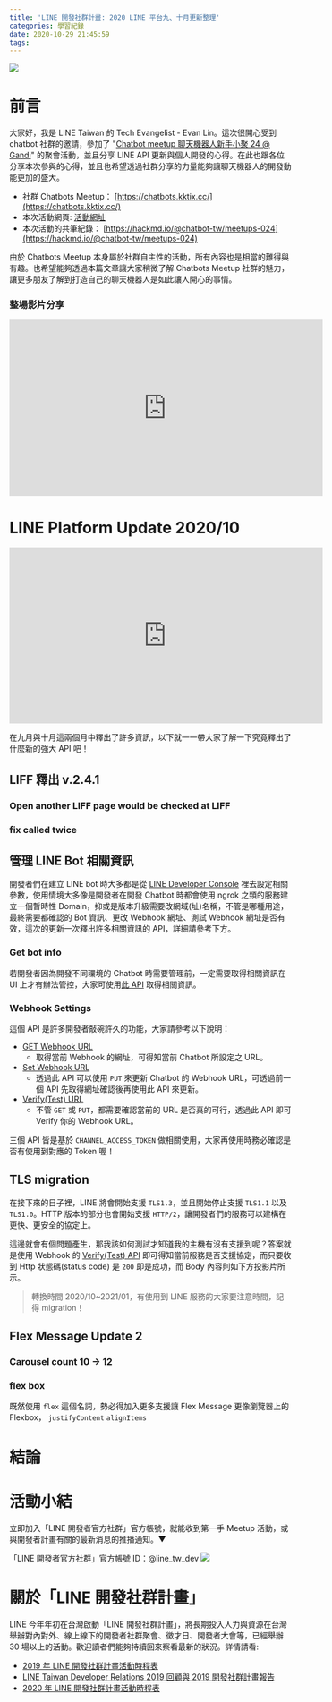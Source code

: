 ```yaml
---
title: 'LINE 開發社群計畫: 2020 LINE 平台九、十月更新整理'
categories: 學習紀錄
date: 2020-10-29 21:45:59
tags:
---
```



<style>
  section.compact {
    font-size: 150%  
  }
  img[alt~="center"] {
    display: block;
    margin: 0 auto;
  }
</style>

![](https://nijialin.com/images/1.png)

# 前言

大家好，我是 LINE Taiwan 的 Tech Evangelist - Evan Lin。這次很開心受到 chatbot 社群的邀請，參加了 "[Chatbot meetup 聊天機器人新手小聚 24 @ Gandi](https://chatbots.kktix.cc/events/meetup-024)" 的聚會活動，並且分享 LINE API 更新與個人開發的心得。在此也跟各位分享本次參與的心得，並且也希望透過社群分享的力量能夠讓聊天機器人的開發動能更加的盛大。

- 社群 Chatbots Meetup： [https://chatbots.kktix.cc/](https://chatbots.kktix.cc/)
- 本次活動網頁: [活動網址](https://chatbots.kktix.cc/events/meetup-024)
- 本次活動的共筆紀錄： [https://hackmd.io/@chatbot-tw/meetups-024](https://hackmd.io/@chatbot-tw/meetups-024)

由於 Chatbots Meetup 本身屬於社群自主性的活動，所有內容也是相當的難得與有趣。也希望能夠透過本篇文章讓大家稍微了解 Chatbots Meetup 社群的魅力，讓更多朋友了解到打造自己的聊天機器人是如此讓人開心的事情。

<!-- more -->

### 整場影片分享

<iframe width="560" height="315" src="https://www.youtube.com/embed/n5LZlcQosGw" frameborder="0" allow="accelerometer; autoplay; clipboard-write; encrypted-media; gyroscope; picture-in-picture" allowfullscreen></iframe>

# LINE Platform Update 2020/10

<iframe width="560" height="315" src="https://www.youtube.com/embed/ZFPN5inMtM8" frameborder="0" allow="accelerometer; autoplay; clipboard-write; encrypted-media; gyroscope; picture-in-picture" allowfullscreen></iframe>

在九月與十月這兩個月中釋出了許多資訊，以下就一一帶大家了解一下究竟釋出了什麼新的強大 API 吧！

## LIFF 釋出 v.2.4.1

### Open another LIFF page would be checked at LIFF

### fix called twice

## 管理 LINE Bot 相關資訊

開發者們在建立 LINE bot 時大多都是從 [LINE Developer Console](https://developers.line.biz/zh-hant/) 裡去設定相關參數，使用情境大多像是開發者在開發 Chatbot 時都會使用 ngrok 之類的服務建立一個暫時性 Domain，抑或是版本升級需要改網域(址)名稱，不管是哪種用途，最終需要都確認的 Bot 資訊、更改 Webhook 網址、測試 Webhook 網址是否有效，這次的更新一次釋出許多相關資訊的 API，詳細請參考下方。

### Get bot info

<script async class="speakerdeck-embed" data-slide="7" data-id="deb0906716b845a3a132cbafbc1074e8" data-ratio="1.77777777777778" src="//speakerdeck.com/assets/embed.js"></script>

若開發者因為開發不同環境的 Chatbot 時需要管理前，一定需要取得相關資訊在 UI 上才有辦法管控，大家可使用[此 API](https://developers.line.biz/en/reference/messaging-api/#get-bot-info) 取得相關資訊。

### Webhook Settings

這個 API 是許多開發者敲碗許久的功能，大家請參考以下說明：

<script async class="speakerdeck-embed" data-slide="8" data-id="deb0906716b845a3a132cbafbc1074e8" data-ratio="1.77777777777778" src="//speakerdeck.com/assets/embed.js"></script>

- [GET Webhook URL](https://developers.line.biz/en/reference/messaging-api/#get-webhook-endpoint-information)
  - 取得當前 Webhook 的網址，可得知當前 Chatbot 所設定之 URL。
- [Set Webhook URL](https://developers.line.biz/en/reference/messaging-api/#set-webhook-endpoint-url)
  - 透過此 API 可以使用 `PUT` 來更新 Chatbot 的 Webhook URL，可透過前一個 API 先取得網址確認後再使用此 API 來更新。
- [Verify(Test) URL](https://developers.line.biz/en/reference/messaging-api/#test-webhook-endpoint)
  - 不管 `GET` 或 `PUT`，都需要確認當前的 URL 是否真的可行，透過此 API 即可 Verify 你的 Webhook URL。

三個 API 皆是基於 `CHANNEL_ACCESS_TOKEN` 做相關使用，大家再使用時務必確認是否有使用到對應的 Token 喔！

## TLS migration

<script async class="speakerdeck-embed" data-slide="18" data-id="deb0906716b845a3a132cbafbc1074e8" data-ratio="1.77777777777778" src="//speakerdeck.com/assets/embed.js"></script>

在接下來的日子裡，LINE 將會開始支援 `TLS1.3`，並且開始停止支援 `TLS1.1` 以及 `TLS1.0`。HTTP 版本的部分也會開始支援 `HTTP/2`，讓開發者們的服務可以建構在更快、更安全的協定上。

這邊就會有個問題產生，那我該如何測試才知道我的主機有沒有支援到呢？答案就是使用 Webhook 的 [Verify(Test) API](https://developers.line.biz/en/reference/messaging-api/#test-webhook-endpoint) 即可得知當前服務是否支援協定，而只要收到 Http 狀態碼(status code) 是 `200` 即是成功，而 Body 內容則如下方投影片所示。

<script async class="speakerdeck-embed" data-slide="20" data-id="deb0906716b845a3a132cbafbc1074e8" data-ratio="1.77777777777778" src="//speakerdeck.com/assets/embed.js"></script>

> 轉換時間 2020/10~2021/01，有使用到 LINE 服務的大家要注意時間，記得 migration！

## Flex Message Update 2

### Carousel count 10 -> 12

### flex box

<script async class="speakerdeck-embed" data-slide="24" data-id="deb0906716b845a3a132cbafbc1074e8" data-ratio="1.77777777777778" src="//speakerdeck.com/assets/embed.js"></script>

既然使用 `flex` 這個名詞，勢必得加入更多支援讓 Flex Message 更像瀏覽器上的 Flexbox，
`justifyContent`
`alignItems`

# 結論

# 活動小結

立即加入「LINE 開發者官方社群」官方帳號，就能收到第一手 Meetup 活動，或與開發者計畫有關的最新消息的推播通知。▼

「LINE 開發者官方社群」官方帳號 ID：@line_tw_dev
![](https://www.evanlin.com/images/2020/line-tw-dev-qr.png)

# 關於「LINE 開發社群計畫」

LINE 今年年初在台灣啟動「LINE 開發社群計畫」，將長期投入人力與資源在台灣舉辦對內對外、線上線下的開發者社群聚會、徵才日、開發者大會等，已經舉辦 30 場以上的活動。歡迎讀者們能夠持續回來察看最新的狀況。詳情請看:

- [2019 年 LINE 開發社群計畫活動時程表](https://engineering.linecorp.com/zh-hant/blog/line-taiwan-developer-relations-2019-plan/)
- [LINE Taiwan Developer Relations 2019 回顧與 2019 開發社群計畫報告](https://engineering.linecorp.com/zh-hant/blog/line-taiwan-developer-relations-2019/)
- [2020 年 LINE 開發社群計畫活動時程表](https://engineering.linecorp.com/zh-hant/blog/2020-line-tw-devrel/)
